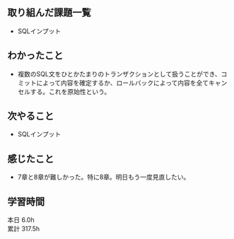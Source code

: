 ## 取り組んだ課題一覧
- SQLインプット
## わかったこと
- 複数のSQL文をひとかたまりのトランザクションとして扱うことができ、コミットによって内容を確定するか、ロールバックによって内容を全てキャンセルする。これを原始性という。
## 次やること
- SQLインプット
## 感じたこと
- 7章と8章が難しかった。特に8章。明日もう一度見直したい。
## 学習時間
本日 6.0h  
累計 317.5h
